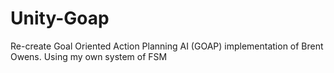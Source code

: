 # Unity-Goap
Re-create Goal Oriented Action Planning AI (GOAP) implementation of Brent Owens. Using my own system of FSM
